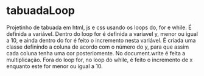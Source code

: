 # tabuadaLoop
Projetinho de tabuada em html, js e css usando os loops do, for e while. É definida a variável. Dentro do loop for é definida a variavel y, menor ou igual a 10, e ainda dentro do for é feito o incremento nesta variável. É criada uma classe definindo a coluna de acordo com o número do y, para que assim cada coluna tenha uma cor posteriomente. No document.write é feita a multiplicação. Fora do loop for, no loop do while, é feito o incremento de x enquanto este for menor ou igual a 10. 
